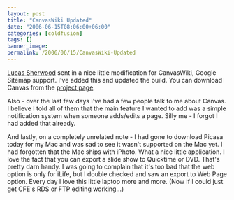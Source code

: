 ```yaml
---
layout: post
title: "CanvasWiki Updated"
date: "2006-06-15T08:06:00+06:00"
categories: [coldfusion]
tags: []
banner_image: 
permalink: /2006/06/15/CanvasWiki-Updated
---
```


<a href="http://www.thebitbucket.net/weblog/">Lucas Sherwood</a> sent in a nice little modification for CanvasWiki, Google Sitemap support. I've added this and updated the build. You can download Canvas from the <a href="http://ray.camdenfamily.com/projects/canvas">project page</a>. 

Also - over the last few days I've had a few people talk to me about Canvas. I believe I told all of them that the main feature I wanted to add was a simple notification system when someone adds/edits a page. Silly me - I forgot I had added that already. 

And lastly, on a completely unrelated note - I had gone to download Picasa today for my Mac and was sad to see it wasn't supported on the Mac yet. I had forgotten that the Mac ships with iPhoto. What a nice little application. I love the fact that you can export a slide show to Quicktime or DVD. That's pretty darn handy. I was going to complain that it's too bad that the web option is only for iLife, but I double checked and saw an export to Web Page option. Every day I love this little laptop more and more. (Now if I could just get CFE's RDS or FTP editing working...)